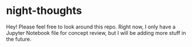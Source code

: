 # night-thoughts
Hey! Please feel free to look around this repo. 
Right now, I only have a Jupyter Notebook file for concept review, but I will be adding more stuff in the future. 
